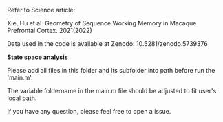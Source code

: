 
Refer to Science article:

Xie, Hu et al. Geometry of Sequence Working Memory in Macaque Prefrontal Cortex. 2021(2022)


Data used in the code is available at Zenodo: 10.5281/zenodo.5739376





**State space analysis**

Please add all files in this folder and its subfolder into path before run the 'main.m'.

The variable foldername in the main.m file should be adjusted to fit user's local path. 



If you have any question, please feel free to open a issue.


